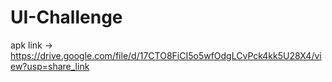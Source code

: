﻿# UI-Challenge
apk link -> https://drive.google.com/file/d/17CTO8FiCI5o5wfOdgLCvPck4kk5U28X4/view?usp=share_link
